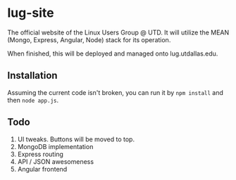 lug-site
======

The official website of the Linux Users Group @ UTD.  It will utilize the MEAN (Mongo, Express, Angular, Node) stack for its operation.

When finished, this will be deployed and managed onto lug.utdallas.edu.


Installation
------------
Assuming the current code isn't broken, you can run it by `npm install` and then `node app.js`.


Todo
------------
1. UI tweaks.  Buttons will be moved to top.
2. MongoDB implementation
3. Express routing
4. API / JSON awesomeness
5. Angular frontend
